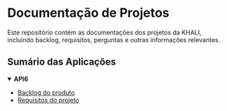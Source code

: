 # Documentação de Projetos

Este repositório contém as documentações dos projetos da KHALI, incluindo backlog, requisitos, perguntas e outras informações relevantes.

## Sumário das Aplicações

<details open>
  <summary><strong>API6</strong></summary>

- [Backlog do produto](./product-backlog.md)
- [Requisitos do projeto](./project-requirements.md)
<!-- - [Perguntas ao cliente](./api5/customer-questionnaire.md)
- [Documentação do banco de dados](./api5/bd_documentation.pdf)
- [Testes de Integração](./api5/integration-tests.md)
- [Pipelines](./api5/ci-documentation.md)
- [Deploy](./api5/deploy.md) -->

</details>
